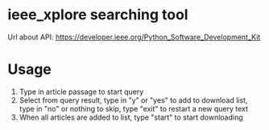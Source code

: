 # ieee_xplore searching tool
Url about API: https://developer.ieee.org/Python_Software_Development_Kit

# Usage
1. Type in article passage to start query
2. Select from query result, type in "y" or "yes" to add to download list, type in "no" or nothing to skip, type "exit" to restart a new query text
3. When all articles are added to list, type "start" to start downloading